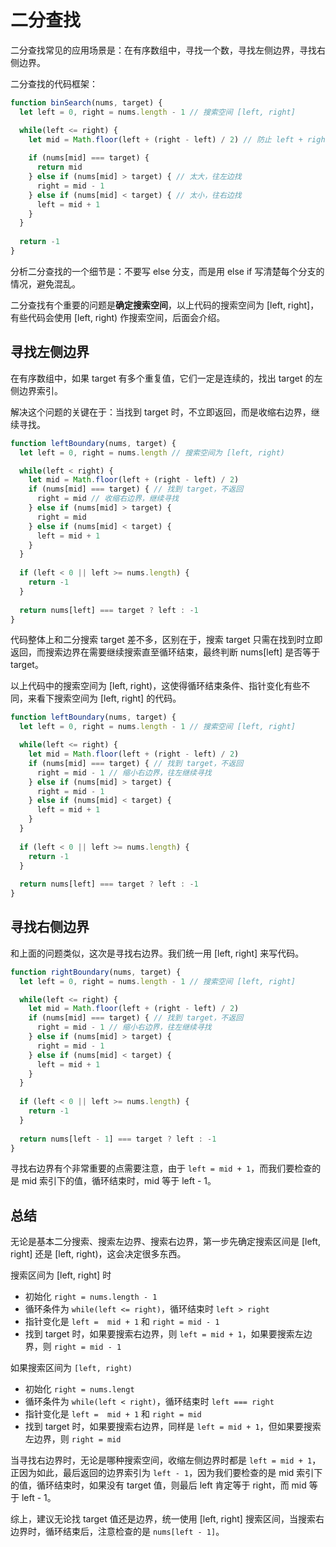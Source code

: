 # 二分查找

二分查找常见的应用场景是：在有序数组中，寻找一个数，寻找左侧边界，寻找右侧边界。

二分查找的代码框架：

```javascript
function binSearch(nums, target) {
  let left = 0, right = nums.length - 1 // 搜索空间 [left, right]

  while(left <= right) {
    let mid = Math.floor(left + (right - left) / 2) // 防止 left + right 数据溢出
    
    if (nums[mid] === target) {
      return mid
    } else if (nums[mid] > target) { // 太大，往左边找
      right = mid - 1
    } else if (nums[mid] < target) { // 太小，往右边找
      left = mid + 1
    }
  }
  
  return -1
}
```

分析二分查找的一个细节是：不要写 else 分支，而是用 else if 写清楚每个分支的情况，避免混乱。

二分查找有个重要的问题是**确定搜索空间**，以上代码的搜索空间为 [left, right]，有些代码会使用 [left, right) 作搜索空间，后面会介绍。

## 寻找左侧边界

在有序数组中，如果 target 有多个重复值，它们一定是连续的，找出 target 的左侧边界索引。

解决这个问题的关键在于：当找到 target 时，不立即返回，而是收缩右边界，继续寻找。

```javascript
function leftBoundary(nums, target) {
  let left = 0, right = nums.length // 搜索空间为 [left, right)

  while(left < right) {
    let mid = Math.floor(left + (right - left) / 2)
    if (nums[mid] === target) { // 找到 target，不返回
      right = mid // 收缩右边界，继续寻找
    } else if (nums[mid] > target) {
      right = mid
    } else if (nums[mid] < target) {
      left = mid + 1
    }
  }
  
  if (left < 0 || left >= nums.length) {
    return -1
  }
  
  return nums[left] === target ? left : -1
}
```

代码整体上和二分搜索 target 差不多，区别在于，搜索 target 只需在找到时立即返回，而搜索边界在需要继续搜索直至循环结束，最终判断 nums[left] 是否等于 target。

以上代码中的搜索空间为 [left, right)，这使得循环结束条件、指针变化有些不同，来看下搜索空间为 [left, right] 的代码。

```javascript
function leftBoundary(nums, target) {
  let left = 0, right = nums.length - 1 // 搜索空间 [left, right]

  while(left <= right) {
    let mid = Math.floor(left + (right - left) / 2)
    if (nums[mid] === target) { // 找到 target，不返回
      right = mid - 1 // 缩小右边界，往左继续寻找
    } else if (nums[mid] > target) {
      right = mid - 1
    } else if (nums[mid] < target) {
      left = mid + 1
    }
  }
  
  if (left < 0 || left >= nums.length) {
    return -1
  }
  
  return nums[left] === target ? left : -1
}
```

## 寻找右侧边界

和上面的问题类似，这次是寻找右边界。我们统一用 [left, right] 来写代码。

```javascript
function rightBoundary(nums, target) {
  let left = 0, right = nums.length - 1 // 搜索空间 [left, right]

  while(left <= right) {
    let mid = Math.floor(left + (right - left) / 2)
    if (nums[mid] === target) { // 找到 target，不返回
      right = mid - 1 // 缩小右边界，往左继续寻找
    } else if (nums[mid] > target) {
      right = mid - 1
    } else if (nums[mid] < target) {
      left = mid + 1
    }
  }
  
  if (left < 0 || left >= nums.length) {
    return -1
  }
  
  return nums[left - 1] === target ? left : -1
}
```

寻找右边界有个非常重要的点需要注意，由于 `left = mid + 1`，而我们要检查的是 mid 索引下的值，循环结束时，mid 等于 left - 1。

## 总结

无论是基本二分搜索、搜索左边界、搜索右边界，第一步先确定搜索区间是 [left, right] 还是 [left, right)，这会决定很多东西。

搜索区间为 [left, right] 时

* 初始化 `right = nums.length - 1`
* 循环条件为 `while(left <= right)`，循环结束时 `left > right`
* 指针变化是 `left =  mid + 1` 和 `right = mid - 1`
* 找到 target 时，如果要搜索右边界，则 `left = mid + 1`，如果要搜索左边界，则 `right = mid - 1`

如果搜索区间为 `[left, right)`

* 初始化 `right = nums.lengt`
* 循环条件为 `while(left < right)`，循环结束时 `left === right`
* 指针变化是 `left =  mid + 1` 和 `right = mid`
* 找到 target 时，如果要搜索右边界，同样是 `left = mid + 1`，但如果要搜索左边界，则 `right = mid`

当寻找右边界时，无论是哪种搜索空间，收缩左侧边界时都是 `left = mid + 1`，正因为如此，最后返回的边界索引为 `left - 1`，因为我们要检查的是 mid 索引下的值，循环结束时，如果没有 target 值，则最后 left 肯定等于 right，而 mid 等于 left - 1。

综上，建议无论找 target 值还是边界，统一使用 [left, right] 搜索区间，当搜索右边界时，循环结束后，注意检查的是 `nums[left - 1]`。

